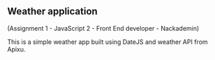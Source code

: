 ## Weather application
(Assignment 1 - JavaScript 2 - Front End developer - Nackademin)

This is a simple weather app built using DateJS and weather API from Apixu.
